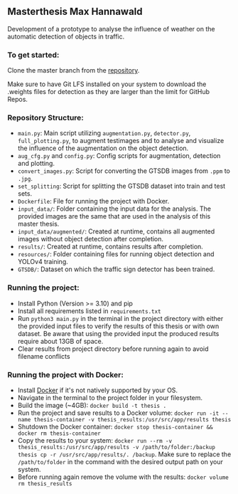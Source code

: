## Masterthesis Max Hannawald
Development of a prototype to analyse the influence of weather on the automatic detection of objects in traffic.
### To get started:
Clone the master branch from the [repository](https://github.com/zPhenomm/masterthesis.git).

Make sure to have Git LFS installed on your system to download the .weights files for detection as they are larger than the limit for GitHub Repos.

### Repository Structure:
- `main.py`: Main script utilizing `augmentation.py`, `detector.py`, `full_plotting.py`, to augment testimages and to analyse and visualize the influence of the augmentation on the object detection.
- `aug_cfg.py` and `config.py`: Config scripts for augmentation, detection and plotting.
- `convert_images.py`: Script for converting the GTSDB images from `.ppm` to `.jpg`.
- `set_splitting`: Script for splitting the GTSDB dataset into train and test sets.
- `Dockerfile`: File for running the project with Docker.
- `input_data/`: Folder containing the input data for the analysis. The provided images are the same that are used in the analysis of this master thesis.
- `input_data/augmented/`: Created at runtime, contains all augmented images without object detection after completion.
- `results/`: Created at runtime, contains results after completion.
- `resources/`: Folder containing files for running object detection and YOLOv4 training.
- `GTSDB/`: Dataset on which the traffic sign detector has been trained.

### Running the project:
- Install Python (Version >= 3.10) and pip
- Install all requirements listed in `requirements.txt`
- Run `python3 main.py` in the terminal in the project directory with either the provided input files to verify the results of this thesis or with own dataset. Be aware that using the provided input the produced results require about 13GB of space.
- Clear results from project directory before running again to avoid filename conflicts

### Running the project with Docker:
- Install [Docker](https://www.docker.com) if it's not natively supported by your OS.
- Navigate in the terminal to the project folder in your filesystem.
- Build the image (~4GB): `docker build -t thesis .`
- Run the project and save results to a Docker volume: `docker run -it --name thesis-container -v thesis_results:/usr/src/app/results thesis`
- Shutdown the Docker container: `docker stop thesis-container && docker rm thesis-container`
- Copy the results to your system: `docker run --rm -v thesis_results:/usr/src/app/results -v /path/to/folder:/backup thesis cp -r /usr/src/app/results/. /backup`. Make sure to replace the `/path/to/folder` in the command with the desired output path on your system.
- Before running again remove the volume with the results: `docker volume rm thesis_results`